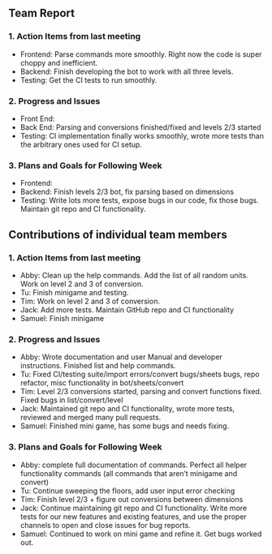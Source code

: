 ## Team Report

### 1. Action Items from last meeting

- Frontend: Parse commands more smoothly. Right now the code is super choppy and inefficient.
- Backend: Finish developing the bot to work with all three levels.
- Testing: Get the CI tests to run smoothly.

### 2. Progress and Issues

- Front End:
- Back End: Parsing and conversions finished/fixed and levels 2/3 started
- Testing: CI implementation finally works smoothly, wrote more tests than the arbitrary ones used for CI setup.

### 3. Plans and Goals for Following Week

- Frontend:
- Backend: Finish levels 2/3 bot, fix parsing based on dimensions
- Testing: Write lots more tests, expose bugs in our code, fix those bugs. Maintain git repo and CI functionality.

## Contributions of individual team members

### 1. Action Items from last meeting

- Abby: Clean up the help commands. Add the list of all random units. Work on level 2 and 3 of conversion.
- Tu: Finish minigame and testing.
- Tim: Work on level 2 and 3 of conversion.
- Jack: Add more tests. Maintain GitHub repo and CI functionality
- Samuel: Finish minigame

### 2. Progress and Issues

- Abby: Wrote documentation and user Manual and developer instructions. Finished list and help commands.
- Tu: Fixed CI/testing suite/import errors/convert bugs/sheets bugs, repo refactor, misc functionality in bot/sheets/convert
- Tim: Level 2/3 conversions started, parsing and convert functions fixed. Fixed bugs in list/convert/level
- Jack: Maintained git repo and CI functionality, wrote more tests, reviewed and merged many pull requests.
- Samuel: Finished mini game, has some bugs and needs fixing.

### 3. Plans and Goals for Following Week

- Abby: complete full documentation of commands. Perfect all helper functionality commands (all commands that aren’t minigame and convert)
- Tu: Continue sweeping the floors, add user input error checking
- Tim: Finish level 2/3 + figure out conversions between dimensions
- Jack: Continue maintaining git repo and CI functionality. Write more tests for our new features and existing features, and use the proper channels to open and close issues for bug reports.
- Samuel: Continued to work on mini game and refine it. Get bugs worked out.
